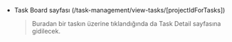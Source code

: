 - Task Board sayfası (/task-management/view-tasks/[projectIdForTasks])
    > Buradan bir taskın üzerine tıklandığında da Task Detail sayfasına gidilecek.